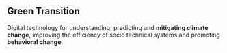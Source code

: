 ## Green Transition

Digital technology for understanding, predicting and **mitigating climate change**, improving the efficiency of socio technical systems and promoting **behavioral change**.

